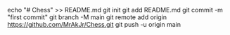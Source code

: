 echo "# Chess" >> README.md
git init
git add README.md
git commit -m "first commit"
git branch -M main
git remote add origin https://github.com/MrAkJr/Chess.git
git push -u origin main
